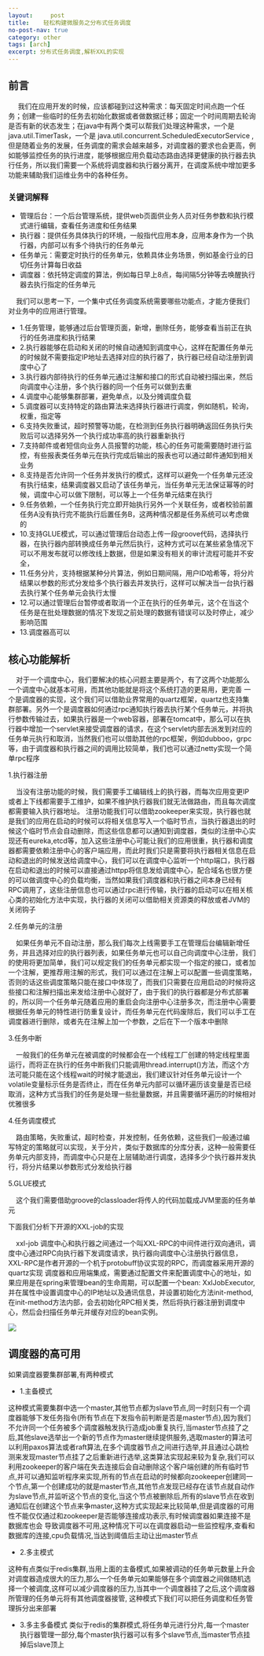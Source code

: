```yaml
---
layout:     post
title:    轻松构建微服务之分布式任务调度
no-post-nav: true
category: other
tags: [arch]
excerpt: 分布式任务调度,解析XXL的实现
---
```


## 前言
&nbsp;&nbsp;&nbsp;&nbsp;  我们在应用开发的时候，应该都碰到过这种需求：每天固定时间点跑一个任务；创建一些临时的任务去初始化数据或者做数据迁移；固定一个时间周期去轮询是否有新的状态发生；在java中有两个类可以帮我们处理这种需求，一个是java.util.TimerTask，一个是  java.util.concurrent.ScheduledExecutorService , 但是随着业务的发展，任务调度的需求会越来越多，对调度器的要求也会更高，例如能够监控任务的执行进度，能够根据应用负载动态路由选择更健康的执行器去执行任务，所以我们需要一个系统将调度器和执行器分离开，在调度系统中增加更多功能来辅助我们运维业务中的各种任务。

### 关键词解释
- 管理后台：一个后台管理系统，提供web页面供业务人员对任务参数和执行模式进行编辑，查看任务进度和任务结果
- 执行器：提供任务具体执行的环境，一般指代应用本身，应用本身作为一个执行器，内部可以有多个待执行的任务单元
- 任务单元：需要定时执行的任务单元，依赖具体业务场景，例如基金行业的日切任务计算每日收益
- 调度器：依托特定调度的算法，例如每日早上8点，每间隔5分钟等去唤醒执行器去执行指定的任务单元


&nbsp;&nbsp;&nbsp;&nbsp;我们可以思考一下，一个集中式任务调度系统需要哪些功能点，才能方便我们对业务中的应用进行管理。

- 1.任务管理，能够通过后台管理页面，新增，删除任务，能够查看当前正在执行的任务进度和执行结果
- 2.执行器能够在启动和关闭的时候自动通知到调度中心，这样在配置任务单元的时候就不需要指定IP地址去选择对应的执行器了，执行器已经自动注册到调度中心了
- 3.执行器内部待执行的任务单元通过注解和接口的形式自动被扫描出来，然后向调度中心注册，多个执行器的同一个任务可以做到去重
- 4.调度中心能够集群部署，避免单点，以及分摊调度负载
- 5.调度器可以支持特定的路由算法来选择执行器进行调度，例如随机，轮询，权重，指定等
- 6.支持失败重试，超时预警等功能，在检测到任务执行器明确返回任务执行失败后可以选择另外一个执行成功率高的执行器重新执行
- 7.支持邮件或者短信向业务人员报警的功能，核心的任务可能需要随时进行监控，有些报表类任务单元在执行完成后输出的报表也可以通过邮件通知到相关业务
- 8.支持是否允许同一个任务并发执行的模式，这样可以避免一个任务单元还没有执行结束，结果调度器又启动了该任务单元，当任务单元无法保证幂等的时候，调度中心可以做下限制，可以等上一个任务单元结束在执行
- 9.任务依赖，一个任务执行完立即开始执行另外一个关联任务，或者校验前置任务A没有执行完不能执行后置任务B，这两种情况都是任务系统可以考虑做的
- 10.支持GLUE模式，可以通过管理后台动态上传一段groove代码，选择执行器，在执行器内部转换成任务单元然后执行，这种方式可以在某些紧急情况下可以不用发布就可以修改线上数据，但是如果没有相关的审计流程可能并不安全，
- 11.任务分片，支持根据某种分片算法，例如日期间隔，用户ID哈希等，将分片结果以参数的形式分发给多个执行器去并发执行，这样可以解决当一台执行器去执行某个任务单元会执行太慢
- 12.可以通过管理后台暂停或者取消一个正在执行的任务单元，这个在当这个任务是在批处理数据的情况下发现之前处理的数据有错误可以及时停止，减少影响范围
- 13.调度器高可以

## 核心功能解析

&nbsp;&nbsp;&nbsp;&nbsp;对于一个调度中心，我们要解决的核心问题主要是两个，有了这两个功能那么一个调度中心就基本可用，而其他功能就是将这个系统打造的更易用，更完善
一个是调度器的实现，这个我们可以借助业界常用的quartz框架，quartz也支持集群部署。另外一个是调度器如何通过rpc通知执行器去执行某个任务单元，并将执行参数传输过去，如果执行器是一个web容器，部署在tomcat中，那么可以在执行器中增加一个servlet来接受调度器的请求，在这个servlet内部去派发到对应的任务单元执行和取消，当然我们也可以借助其他的rpc框架，例如dubboo，grpc等，由于调度器和执行器之间的调用比较简单，我们也可以通过netty实现一个简单rpc程序

1.执行器注册

&nbsp;&nbsp;&nbsp;&nbsp;当没有注册功能的时候，我们需要手工编辑线上的执行器，而每次应用变更IP或者上下线都需要手工维护，如果不维护执行器我们就无法做路由，而且每次调度都需要输入执行器地址。
注册功能我们可以借助zookeeper来实现，执行器也就是我们的应用在启动的时候可以将相关信息写入一个临时节点，当执行器退出的时候这个临时节点会自动删除，而这些信息都可以通知到调度器，类似的注册中心实现还有eureka,etcd等，加入这些注册中心可能让我们的应用很重，执行器和调度器都需要依赖注册中心的客户端应用，而此时我们只是需要将执行器相关信息在启动和退出的时候发送给调度中心，我们可以在调度中心监听一个http端口，执行器在启动和退出的时候可以直接通过httpp将信息发给调度中心，配合域名也很方便的可以做调度中心的负载均衡，当然如果我们调度器和执行器之间本身已经有RPC调用了，这些注册信息也可以通过rpc进行传输，执行器的启动可以在相关核心类的初始化方法中实现，执行器的关闭可以借助相关资源类的释放或者JVM的关闭钩子

2.任务单元的注册

&nbsp;&nbsp;&nbsp;&nbsp;如果任务单元不自动注册，那么我们每次上线需要手工在管理后台编辑新增任务，并且选择对应的执行器列表，如果任务单元也可以自己向调度中心注册，我们的使用将更加简单，我们可以规定我们的任务单元都实现一个指定的接口，或者加一个注解，更推荐用注解的形式，我们可以通过在注解上可以配置一些调度策略，否则的话这些调度策略只能在接口中体现了，而我们只需要在应用启动的时候将这些接口和注解扫描出来发给注册中心就好了，由于我们的执行器都是分布式部署的，所以同一个任务单元随着应用的重启会向注册中心注册多次，而注册中心需要根据任务单元的特性进行防重复设计，而任务单元在代码废除后，我们可以手工在调度器进行删除，或者先在注解上加一个参数，之后在下一个版本中删除

3.任务中断

&nbsp;&nbsp;&nbsp;&nbsp;一般我们的任务单元在被调度的时候都会在一个线程工厂创建的特定线程里面运行，而将正在执行的任务中断我们只能调用thread.interrupt()方法，而这个方法可能只能在这个线程wait的时候才能退出，我们建议针对任务单元设计一个volatile变量标示任务是否终止，而在任务单元内部可以循环遍历该变量是否已经取消，这种方式当我们的任务是处理一些批量数据，并且需要循环遍历的时候相对优雅很多

4.任务调度模式

&nbsp;&nbsp;&nbsp;&nbsp;路由策略，失败重试，超时检查，并发控制，任务依赖，这些我们一般通过编写特定的策略就可以实现，关于分片，类似于数据库的分库分表，这种一般需要任务单元内部支持，而调度中心只是在上层辅助进行调度，选择多少个执行器并发执行，将分片结果以参数形式分发给执行器

5.GLUE模式

&nbsp;&nbsp;&nbsp;&nbsp;这个我们需要借助groove的classloader将传人的代码加载成JVM里面的任务单元

下面我们分析下开源的XXL-job的实现

&nbsp;&nbsp;&nbsp;&nbsp;xxl-job 调度中心和执行器之间通过一个叫XXL-RPC的中间件进行双向通讯，调度中心通过RPC向执行器下发调度请求，执行器向调度中心注册执行器信息，XXL-RPC是作者开源的一个机于protobuff协议实现的RPC，而调度器采用开源的quartz实现
调度器和应用端集成，需要通过配置文件来配置调度中心的地址，如果应用是在spring来管理bean的生命周期，可以配置一个bean: XxlJobExecutor,并在属性中设置调度中心的IP地址以及通讯信息，并设置初始化方法init-method, 在init-method方法内部，会去初始化RPC相关类，然后将执行器注册到调度中心，然后会扫描任务单元并缓存对应的bean实例。

![](https://pigpdong.github.io/assets/images/2019/job/job.png)

## 调度器的高可用

如果调度器要集群部署,有两种模式

- 1.主备模式

这种模式需要集群中选一个master,其他节点都为slave节点,同一时刻只有一个调度器能够下发任务指令(所有节点在下发指令前判断是否是master节点),因为我们不允许同一个任务被多个调度器触发执行造成job重复执行,当master节点挂了之后,其他slave选举出一个新的节点作为master继续提供服务,选取master的算法可以利用paxos算法或者raft算法,在多个调度器节点之间进行选举,并且通过心跳检测来发现master节点挂了之后重新进行选举,这类算法实现起来较为复杂,我们可以利用zookeeper的客户端在失去连接后会自动删除这个客户端创建的所有临时节点,并可以通知监听程序来实现,所有的节点在启动的时候都向zookeeper创建同一个节点,第一个创建成功的就是master节点,其他节点发现已经存在该节点就自动作为slave节点,并监听这个节点的变化,当这个节点被删除后,所有的slave节点在收到通知后在创建这个节点来争master,这种方式实现起来比较简单,但是调度器的可用性不能仅仅通过和zookeeper是否能够连接成功表示,有时候调度器如果连接不是数据库也会
导致调度器不可用,这种情况下可以在调度器启动一些监控程序,查看和数据库的连接,cpu负载情况,当达到阈值后主动让出master节点

- 2.多主模式

这种有点类似于redis集群,当用上面的主备模式,如果被调动的任务单元数量上升会对调度器造成很大的压力,那么一个任务单元如果能够在多个调度器之间做随机选择一个被调度,这样可以减少调度器的压力,当其中一个调度器挂了之后,这个调度器所管理的任务单元将有其他调度器接管,
这种模式下我们可以把任务调度和任务管理拆分出来部署

- 3.多主多备模式
类似于redis的集群模式,将任务单元进行分片,每一个master执行器管理一部分,每个master执行器可以有多个slave节点,当master节点挂掉后slave顶上